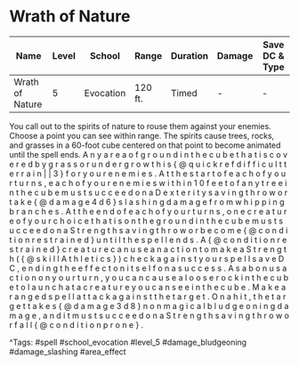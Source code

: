 # Wrath of Nature

| Name | Level | School | Range | Duration | Damage | Save DC & Type |
|------|-------|--------|-------|----------|--------|----------------|
| Wrath of Nature | 5 | Evocation | 120 ft. | Timed | - | - |

You call out to the spirits of nature to rouse them against your enemies. Choose a point you can see within range. The spirits cause trees, rocks, and grasses in a 60-foot cube centered on that point to become animated until the spell ends. A n y   a r e a   o f   g r o u n d   i n   t h e   c u b e   t h a t   i s   c o v e r e d   b y   g r a s s   o r   u n d e r g r o w t h   i s   { @ q u i c k r e f   d i f f i c u l t   t e r r a i n | | 3 }   f o r   y o u r   e n e m i e s . A t   t h e   s t a r t   o f   e a c h   o f   y o u r   t u r n s ,   e a c h   o f   y o u r   e n e m i e s   w i t h i n   1 0   f e e t   o f   a n y   t r e e   i n   t h e   c u b e   m u s t   s u c c e e d   o n   a   D e x t e r i t y   s a v i n g   t h r o w   o r   t a k e   { @ d a m a g e   4 d 6 }   s l a s h i n g   d a m a g e   f r o m   w h i p p i n g   b r a n c h e s . A t   t h e   e n d   o f   e a c h   o f   y o u r   t u r n s ,   o n e   c r e a t u r e   o f   y o u r   c h o i c e   t h a t   i s   o n   t h e   g r o u n d   i n   t h e   c u b e   m u s t   s u c c e e d   o n   a   S t r e n g t h   s a v i n g   t h r o w   o r   b e c o m e   { @ c o n d i t i o n   r e s t r a i n e d }   u n t i l   t h e   s p e l l   e n d s .   A   { @ c o n d i t i o n   r e s t r a i n e d }   c r e a t u r e   c a n   u s e   a n   a c t i o n   t o   m a k e   a   S t r e n g t h   ( { @ s k i l l   A t h l e t i c s } )   c h e c k   a g a i n s t   y o u r   s p e l l   s a v e   D C ,   e n d i n g   t h e   e f f e c t   o n   i t s e l f   o n   a   s u c c e s s . A s   a   b o n u s   a c t i o n   o n   y o u r   t u r n ,   y o u   c a n   c a u s e   a   l o o s e   r o c k   i n   t h e   c u b e   t o   l a u n c h   a t   a   c r e a t u r e   y o u   c a n   s e e   i n   t h e   c u b e .   M a k e   a   r a n g e d   s p e l l   a t t a c k   a g a i n s t   t h e   t a r g e t .   O n   a   h i t ,   t h e   t a r g e t   t a k e s   { @ d a m a g e   3 d 8 }   n o n m a g i c a l   b l u d g e o n i n g   d a m a g e ,   a n d   i t   m u s t   s u c c e e d   o n   a   S t r e n g t h   s a v i n g   t h r o w   o r   f a l l   { @ c o n d i t i o n   p r o n e } .

^Tags: #spell #school_evocation #level_5 #damage_bludgeoning #damage_slashing #area_effect